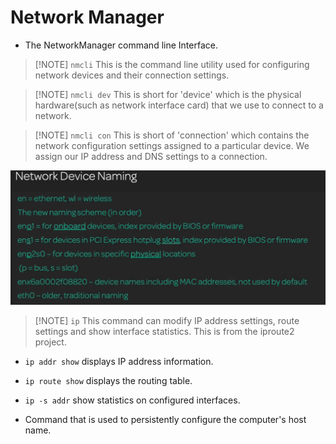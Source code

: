 # Network Manager

- The NetworkManager command line Interface.


> [!NOTE] `nmcli`
> This is the command line utility used for configuring network devices and their connection settings.


> [!NOTE] `nmcli dev`
> This is short for 'device' which is the physical hardware(such as network interface card) that we use to connect to a network.


> [!NOTE] `nmcli con`
> This is short of 'connection' which contains the network configuration settings assigned to a particular device. We assign our IP address and DNS settings to a connection.


![](../img/Pasted%20image%2020240924101425.png)


> [!NOTE] `ip`
> This command can modify IP address settings, route settings and show interface statistics. This is from the iproute2 project.

- `ip addr show` displays IP address information.
- `ip route show` displays the routing table.
- `ip -s addr` show statistics on configured interfaces.

- Command that is used to persistently configure the computer's host name.